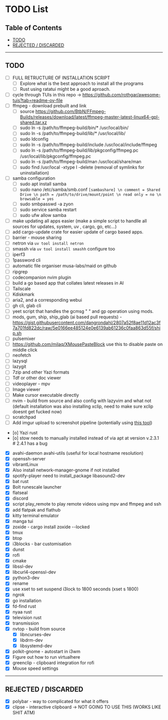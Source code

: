 # TODO List

## Table of Contents
- [TODO](#todo)
- [REJECTED / DISCARDED](#rejected--discarded)

---

## TODO
- [ ] FULL RETRUCTURE OF INSTALLATION SCRIPT
    - [ ] Explore what is the best approach to install all the programs
    - [ ] Rust using ratatui might be a good aproach.
- [ ] cycle through TUIs in this repo -> https://github.com/rothgar/awesome-tuis?tab=readme-ov-file
- [ ] ffmpeg - download prebuilt and link
    - [ ] source https://github.com/BtbN/FFmpeg-Builds/releases/download/latest/ffmpeg-master-latest-linux64-gpl-shared.tar.xz
    - [ ] sudo ln -s /path/to/ffmpeg-build/bin/* /usr/local/bin/
    - [ ] sudo ln -s /path/to/ffmpeg-build/lib/* /usr/local/lib/
    - [ ] sudo ldconfig
    - [ ] sudo ln -s /path/to/ffmpeg-build/include /usr/local/include/ffmpeg
    - [ ] sudo ln -s /path/to/ffmpeg-build/lib/pkgconfig/ffmpeg.pc /usr/local/lib/pkgconfig/ffmpeg.pc
    - [ ] sudo ln -s /path/to/ffmpeg-build/man /usr/local/share/man
    - [ ] sudo find /usr/local -xtype l -delete (removal of symlinks for uninstallation)
- [ ] samba configuration
    - [ ] sudo apt install samba
    - [ ] sudo nano /etc/samba/smb.conf ```[sambashare] \n comment = Shared Drive \n path = /path/to/drive/mount/point \n read only = no \n browsable = yes```
    - [ ] sudo smbpasswd -a zyon
    - [ ] sudo service samba restart
    - [ ] sudo ufw allow samba
- [ ] make updating all apps easier (make a simple script to handlle all sources for updates, system, uv , cargo, go, etc...)
- [ ] add cargo-update crate for easier update of cargo based apps.
- [ ] barrier - mouse sharing
- [ ] netron via `uv tool install netron`
- [ ] smassh via `uv tool install smashh` configure too
- [ ] iperf3
- [ ] 1password cli
- [ ] automatic file organiser musa-labs/maid on github
- [ ] ripgrep
- [ ] codecompanion nvim plugin
- [ ] build a go based app that collates latest releases in AI
- [ ] Tailscale
- [ ] Kdiskmark
- [ ] aria2, and a corresponding webui
- [ ] gh cli, glab cli
- [ ] yeet script that handles the gcmsg " " and gp operation using mods.
- [ ] mods, gum, ship, ship_glab (ai based pull requests) - https://gist.githubusercontent.com/dangrondahl/2807a52f8ae11d12ac3f7a701fd822dc/raw/5e0166ee485124e0e6139ab61236c0faa863d55f/ship.sh
- [ ] pulsemixer
- [ ] https://github.com/milaq/XMousePasteBlock use this to disable paste on middle click
- [ ] neofetch
- [ ] lazysql
- [ ] lazygit
- [ ] 7zip and other Yazi formats
- [ ] Tdf or other doc viewer
- [ ] videoplayer - mpv
- [ ] Image viewer
- [ ] Make cursor executable directly
- [ ] nvim - build from source and also config with lazyvim and what not (default installation was also installing xclip, need to make sure xclip doesnt get fucked now)
- [ ] scratchpad
- [ ] Add imgur upload to screenshot pipeline (potentially using [this tool](https://github.com/jomo/imgur-screenshot))
- [o] Yazi rust
- [o] stow needs to manually installed instead of via apt at version v.2.3.1 # 2.4.1 has a bug
- [x] avahi-daemon avahi-utils (useful for local hostname resolution)
- [x] openssh-server
- [x] vibrantLinux
- [x] Also install network-manager-gnome if not installed
- [x] spotify-player need to install_package libasound2-dev
- [x] bat rust
- [x] Bolt runescale launcher
- [x] flatseal
- [x] discord
- [x] script play_remote to play remote videos using mpv and ffmpeg and ssh
- [x] add flatpak and flathub
- [x] kitty terminal emulator
- [x] manga tui
- [x] zoxide - cargo install zoxide --locked
- [x] tmux
- [x] btop
- [x] i3blocks - bar customisation
- [x] dunst
- [x] rofi
- [x] cmake
- [x] libssl-dev
- [x] libcurl4-openssl-dev
- [x] python3-dev
- [x] rename
- [x] use xset to set suspend i3lock to 1800 seconds (xset s 1800)
- [x] ngrok
- [x] go installation
- [x] fd-find rust
- [x] nyaa rust
- [x] television rust
- [x] transmission
- [x] nvtop - build from source
    - [x] libncurses-dev
    - [x] libdrm-dev 
    - [x] libsystemd-dev
- [x] polkit-gnome - autostart in i3wm
- [x] Figure out how to run virtualhere
- [x] greenclip - clipboard integration for rofi
- [x] Mouse speed settings

---

## REJECTED / DISCARDED
- [x] polybar - way to complicated for what it offers
- [x] clipse - interactive clipboard -> NOT GOING TO USE THIS (WORKS LIKE SHIT ATM)
